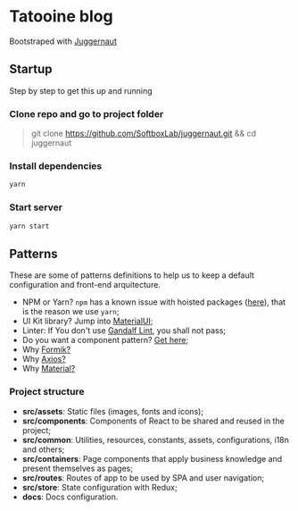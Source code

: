 # Tatooine blog

Bootstraped with [Juggernaut](https://github.com/SoftboxLab/juggernaut)

## Startup

Step by step to get this up and running

### Clone repo and go to project folder

> git clone https://github.com/SoftboxLab/juggernaut.git && cd juggernaut

### Install dependencies

```bash
yarn
```

### Start server

```bash
yarn start
```

## Patterns

These are some of patterns definitions to help us to keep a default configuration and front-end arquitecture.

- NPM or Yarn? `npm` has a known issue with hoisted packages ([here](https://npm.community/t/packages-with-peerdependencies-are-incorrectly-hoisted/4794)), that is the reason we use `yarn`;
- UI Kit library? Jump into [MaterialUI](https://material-ui.com);
- Linter: If You don't use [Gandalf Lint](https://github.com/SoftboxLab/gandalf-lint), you shall not pass;
- Do you want a component pattern? [Get here](src/containers/Home/index.jsx);
- Why [Formik?](https://jaredpalmer.com/formik/docs/overview#motivation)
- Why [Axios?](https://github.com/axios/axios#features)
- Why [Material?](https://material-ui.com/blog/material-ui-v4-is-out)

### Project structure

- **src/assets**: Static files (images, fonts and icons);
- **src/components**: Components of React to be shared and reused in the project;
- **src/common**: Utilities, resources, constants, assets, configurations, i18n and others;
- **src/containers**: Page components that apply business knowledge and present themselves as pages;
- **src/routes**: Routes of app to be used by SPA and user navigation;
- **src/store**: State configuration with Redux;
- **docs**: Docs configuration.

